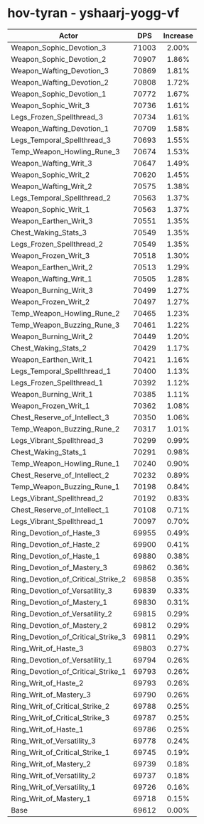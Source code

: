 # hov-tyran - yshaarj-yogg-vf
| Actor | DPS | Increase |
|---|:---:|:---:|
|Weapon_Sophic_Devotion_3|71003|2.00%|
|Weapon_Sophic_Devotion_2|70907|1.86%|
|Weapon_Wafting_Devotion_3|70869|1.81%|
|Weapon_Wafting_Devotion_2|70808|1.72%|
|Weapon_Sophic_Devotion_1|70772|1.67%|
|Weapon_Sophic_Writ_3|70736|1.61%|
|Legs_Frozen_Spellthread_3|70734|1.61%|
|Weapon_Wafting_Devotion_1|70709|1.58%|
|Legs_Temporal_Spellthread_3|70693|1.55%|
|Temp_Weapon_Howling_Rune_3|70674|1.53%|
|Weapon_Wafting_Writ_3|70647|1.49%|
|Weapon_Sophic_Writ_2|70620|1.45%|
|Weapon_Wafting_Writ_2|70575|1.38%|
|Legs_Temporal_Spellthread_2|70563|1.37%|
|Weapon_Sophic_Writ_1|70563|1.37%|
|Weapon_Earthen_Writ_3|70551|1.35%|
|Chest_Waking_Stats_3|70549|1.35%|
|Legs_Frozen_Spellthread_2|70549|1.35%|
|Weapon_Frozen_Writ_3|70518|1.30%|
|Weapon_Earthen_Writ_2|70513|1.29%|
|Weapon_Wafting_Writ_1|70505|1.28%|
|Weapon_Burning_Writ_3|70499|1.27%|
|Weapon_Frozen_Writ_2|70497|1.27%|
|Temp_Weapon_Howling_Rune_2|70465|1.23%|
|Temp_Weapon_Buzzing_Rune_3|70461|1.22%|
|Weapon_Burning_Writ_2|70449|1.20%|
|Chest_Waking_Stats_2|70429|1.17%|
|Weapon_Earthen_Writ_1|70421|1.16%|
|Legs_Temporal_Spellthread_1|70400|1.13%|
|Legs_Frozen_Spellthread_1|70392|1.12%|
|Weapon_Burning_Writ_1|70385|1.11%|
|Weapon_Frozen_Writ_1|70362|1.08%|
|Chest_Reserve_of_Intellect_3|70350|1.06%|
|Temp_Weapon_Buzzing_Rune_2|70317|1.01%|
|Legs_Vibrant_Spellthread_3|70299|0.99%|
|Chest_Waking_Stats_1|70291|0.98%|
|Temp_Weapon_Howling_Rune_1|70240|0.90%|
|Chest_Reserve_of_Intellect_2|70232|0.89%|
|Temp_Weapon_Buzzing_Rune_1|70198|0.84%|
|Legs_Vibrant_Spellthread_2|70192|0.83%|
|Chest_Reserve_of_Intellect_1|70108|0.71%|
|Legs_Vibrant_Spellthread_1|70097|0.70%|
|Ring_Devotion_of_Haste_3|69955|0.49%|
|Ring_Devotion_of_Haste_2|69900|0.41%|
|Ring_Devotion_of_Haste_1|69880|0.38%|
|Ring_Devotion_of_Mastery_3|69862|0.36%|
|Ring_Devotion_of_Critical_Strike_2|69858|0.35%|
|Ring_Devotion_of_Versatility_3|69839|0.33%|
|Ring_Devotion_of_Mastery_1|69830|0.31%|
|Ring_Devotion_of_Versatility_2|69815|0.29%|
|Ring_Devotion_of_Mastery_2|69812|0.29%|
|Ring_Devotion_of_Critical_Strike_3|69811|0.29%|
|Ring_Writ_of_Haste_3|69803|0.27%|
|Ring_Devotion_of_Versatility_1|69794|0.26%|
|Ring_Devotion_of_Critical_Strike_1|69793|0.26%|
|Ring_Writ_of_Haste_2|69793|0.26%|
|Ring_Writ_of_Mastery_3|69790|0.26%|
|Ring_Writ_of_Critical_Strike_2|69788|0.25%|
|Ring_Writ_of_Critical_Strike_3|69787|0.25%|
|Ring_Writ_of_Haste_1|69786|0.25%|
|Ring_Writ_of_Versatility_3|69778|0.24%|
|Ring_Writ_of_Critical_Strike_1|69745|0.19%|
|Ring_Writ_of_Mastery_2|69739|0.18%|
|Ring_Writ_of_Versatility_2|69737|0.18%|
|Ring_Writ_of_Versatility_1|69726|0.16%|
|Ring_Writ_of_Mastery_1|69718|0.15%|
|Base|69612|0.00%|

